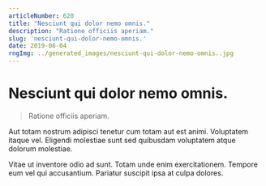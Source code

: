 ```yaml
---
articleNumber: 620
title: "Nesciunt qui dolor nemo omnis."
description: "Ratione officiis aperiam."
slug: 'nesciunt-qui-dolor-nemo-omnis.'
date: 2019-06-04
rngImg: ../generated_images/nesciunt-qui-dolor-nemo-omnis..jpg
---
```


# Nesciunt qui dolor nemo omnis.

> Ratione officiis aperiam.

Aut totam nostrum adipisci tenetur cum totam aut est animi. Voluptatem itaque vel. Eligendi molestiae sunt sed quibusdam voluptatem atque dolorum molestiae.
 Vitae ut inventore odio ad sunt. Totam unde enim exercitationem. Tempore eum vel qui accusantium. Pariatur suscipit ipsa at culpa dolores.
